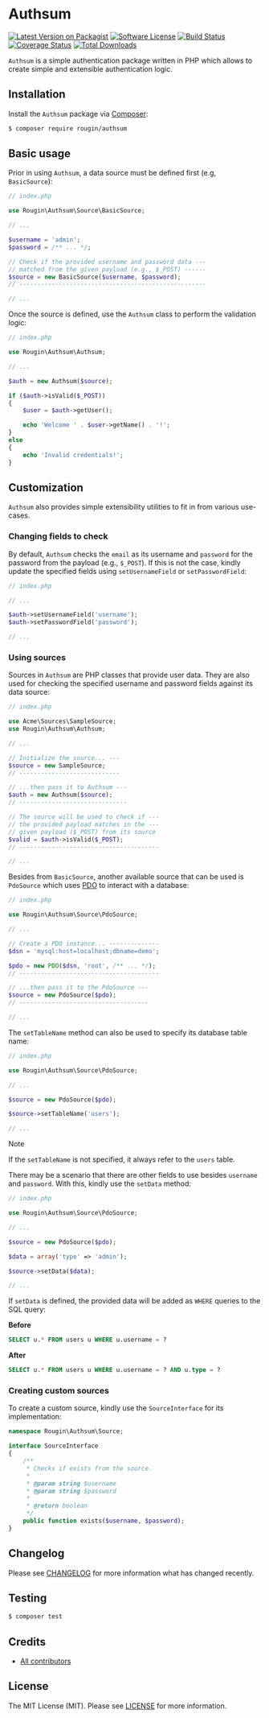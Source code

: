 # Authsum

[![Latest Version on Packagist][ico-version]][link-packagist]
[![Software License][ico-license]][link-license]
[![Build Status][ico-build]][link-build]
[![Coverage Status][ico-coverage]][link-coverage]
[![Total Downloads][ico-downloads]][link-downloads]

`Authsum` is a simple authentication package written in PHP which allows to create simple and extensible authentication logic.

## Installation

Install the `Authsum` package via [Composer](https://getcomposer.org/):

``` bash
$ composer require rougin/authsum
```

## Basic usage

Prior in using `Authsum`, a data source must be defined first (e.g, `BasicSource`):

``` php
// index.php

use Rougin\Authsum\Source\BasicSource;

// ...

$username = 'admin';
$password = /** ... */;

// Check if the provided username and password data ---
// matched from the given payload (e.g., $_POST) ------
$source = new BasicSource($username, $password);
// ----------------------------------------------------

// ...
```

Once the source is defined, use the `Authsum` class to perform the validation logic:

``` php
// index.php

use Rougin\Authsum\Authsum;

// ...

$auth = new Authsum($source);

if ($auth->isValid($_POST))
{
    $user = $auth->getUser();

    echo 'Welcome ' . $user->getName() . '!';
}
else
{
    echo 'Invalid credentials!';
}
```

## Customization

`Authsum` also provides simple extensibility utilities to fit in from various use-cases.

### Changing fields to check

By default, `Authsum` checks the `email` as its username and `password` for the password from the payload (e.g., `$_POST`). If this is not the case, kindly update the specified fields using `setUsernameField` or `setPasswordField`:

``` php
// index.php

// ...

$auth->setUsernameField('username');
$auth->setPasswordField('password');

// ...
```

### Using sources

Sources in `Authsum` are PHP classes that provide user data. They are also used for checking the specified username and password fields against its data source:

``` php
// index.php

use Acme\Sources\SampleSource;
use Rougin\Authsum\Authsum;

// ...

// Initialize the source... ---
$source = new SampleSource;
// ----------------------------

// ...then pass it to Authsum ---
$auth = new Authsum($source);
// ------------------------------

// The source will be used to check if ---
// the provided payload matches in the ---
// given payload ($_POST) from its source
$valid = $auth->isValid($_POST);
// ---------------------------------------

// ...
```

Besides from `BasicSource`, another available source that can be used is `PdoSource` which uses [PDO](https://www.php.net/manual/en/intro.pdo.php) to interact with a database:

``` php
// index.php

use Rougin\Authsum\Source\PdoSource;

// ...

// Create a PDO instance... --------------
$dsn = 'mysql:host=localhost;dbname=demo';

$pdo = new PDO($dsn, 'root', /** ... */);
// ---------------------------------------

// ...then pass it to the PdoSource ---
$source = new PdoSource($pdo);
// ------------------------------------

// ...
```

The `setTableName` method can also be used to specify its database table name:

``` php
// index.php

use Rougin\Authsum\Source\PdoSource;

// ...

$source = new PdoSource($pdo);

$source->setTableName('users');

// ...
```

> [!NOTE]
> If the `setTableName` is not specified, it always refer to the `users` table.

There may be a scenario that there are other fields to use besides `username` and `password`. With this, kindly use the `setData` method:

``` php
// index.php

use Rougin\Authsum\Source\PdoSource;

// ...

$source = new PdoSource($pdo);

$data = array('type' => 'admin');

$source->setData($data);

// ...
```

If `setData` is defined, the provided data will be added as `WHERE` queries to the SQL query:

**Before**

``` sql
SELECT u.* FROM users u WHERE u.username = ?
```

**After**

``` sql
SELECT u.* FROM users u WHERE u.username = ? AND u.type = ?
```

### Creating custom sources

To create a custom source, kindly use the `SourceInterface` for its implementation:

``` php
namespace Rougin\Authsum\Source;

interface SourceInterface
{
    /**
     * Checks if exists from the source.
     *
     * @param string $username
     * @param string $password
     *
     * @return boolean
     */
    public function exists($username, $password);
}
```

## Changelog

Please see [CHANGELOG][link-changelog] for more information what has changed recently.

## Testing

``` bash
$ composer test
```

## Credits

- [All contributors][link-contributors]

## License

The MIT License (MIT). Please see [LICENSE][link-license] for more information.

[ico-build]: https://img.shields.io/github/actions/workflow/status/rougin/authsum/build.yml?style=flat-square
[ico-coverage]: https://img.shields.io/codecov/c/github/rougin/authsum?style=flat-square
[ico-downloads]: https://img.shields.io/packagist/dt/rougin/authsum.svg?style=flat-square
[ico-license]: https://img.shields.io/badge/license-MIT-brightgreen.svg?style=flat-square
[ico-version]: https://img.shields.io/packagist/v/rougin/authsum.svg?style=flat-square

[link-build]: https://github.com/rougin/authsum/actions
[link-changelog]: https://github.com/rougin/authsum/blob/master/CHANGELOG.md
[link-contributors]: https://github.com/rougin/authsum/contributors
[link-coverage]: https://app.codecov.io/gh/rougin/authsum
[link-downloads]: https://packagist.org/packages/rougin/authsum
[link-license]: https://github.com/rougin/authsum/blob/master/LICENSE.md
[link-packagist]: https://packagist.org/packages/rougin/authsum
[link-upgrading]: https://github.com/rougin/authsum/blob/master/UPGRADING.md